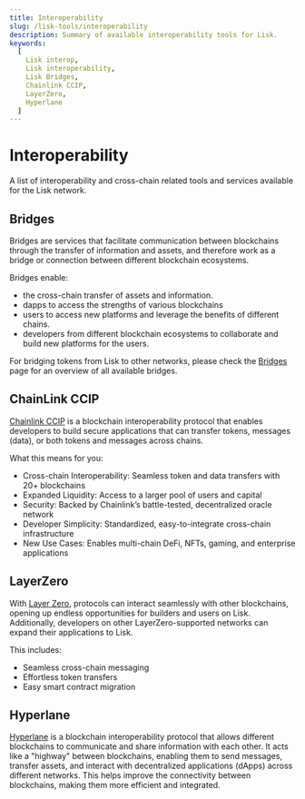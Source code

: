 ```yaml
---
title: Interoperability
slug: /lisk-tools/interoperability
description: Summary of available interoperability tools for Lisk.
keywords:
  [
    Lisk interop,
    Lisk interoperability,
    Lisk Bridges,
    Chainlink CCIP,
    LayerZero,
    Hyperlane
  ]
---
```


# Interoperability

A list of interoperability and cross-chain related tools and services available for the Lisk network.

## Bridges

Bridges are services that facilitate communication between blockchains through the transfer of information and assets, and therefore work as a bridge or connection between different blockchain ecosystems.

Bridges enable:

- the cross-chain transfer of assets and information.
- dapps to access the strengths of various blockchains
- users to access new platforms and leverage the benefits of different chains.
- developers from different blockchain ecosystems to collaborate and build new platforms for the users.

For bridging tokens from Lisk to other networks, please check the [Bridges](/docs/docs-user/bridges.mdx) page for an overview of all available bridges.

## ChainLink CCIP
[Chainlink CCIP](https://www.chainlinkecosystem.com/ecosystem/lisk) is a blockchain interoperability protocol that enables developers to build secure applications that can transfer tokens, messages (data), or both tokens and messages across chains.

What this means for you:

- Cross-chain Interoperability: Seamless token and data transfers with 20+ blockchains
- Expanded Liquidity: Access to a larger pool of users and capital
- Security: Backed by Chainlink’s battle-tested, decentralized oracle network
- Developer Simplicity: Standardized, easy-to-integrate cross-chain infrastructure
- New Use Cases: Enables multi-chain DeFi, NFTs, gaming, and enterprise applications

## LayerZero
With [Layer Zero](https://lisk.com/blog/posts/lisk-x-layerzero-powering-new-cross-chain-capabilities/), protocols can interact seamlessly with other blockchains, opening up endless opportunities for builders and users on Lisk. Additionally, developers on other LayerZero-supported networks can expand their applications to Lisk.

This includes:

- Seamless cross-chain messaging
- Effortless token transfers
- Easy smart contract migration

## Hyperlane

[Hyperlane](https://hyperlane.xyz/) is a blockchain interoperability protocol that allows different blockchains to communicate and share information with each other.
It acts like a "highway" between blockchains, enabling them to send messages, transfer assets, and interact with decentralized applications (dApps) across different networks.
This helps improve the connectivity between blockchains, making them more efficient and integrated.